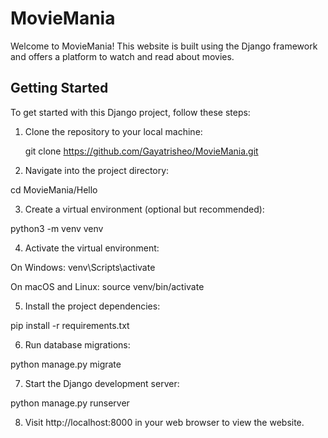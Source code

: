 # MovieMania

Welcome to MovieMania! This website is built using the Django framework and offers a platform to watch and read about movies.

## Getting Started

To get started with this Django project, follow these steps:

1. Clone the repository to your local machine:
   
   git clone https://github.com/Gayatrisheo/MovieMania.git
   
2. Navigate into the project directory:

cd MovieMania/Hello

3. Create a virtual environment (optional but recommended):

python3 -m venv venv

4. Activate the virtual environment:

On Windows: venv\Scripts\activate

On macOS and Linux: source venv/bin/activate

5. Install the project dependencies:

pip install -r requirements.txt

6. Run database migrations:

python manage.py migrate

7. Start the Django development server:

python manage.py runserver

8. Visit http://localhost:8000 in your web browser to view the website.

